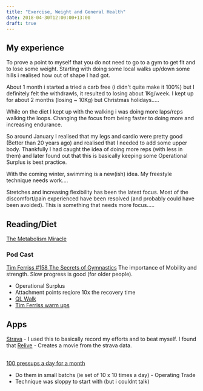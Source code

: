 ```yaml
---
title: "Exercise, Weight and General Health"
date: 2018-04-30T12:00:00+13:00
draft: true
---
```

## My experience
To prove a point to myself that you do not need to go to a gym to get fit and to lose some weight.  Starting with doing some local walks up/down some hills i realised how out of shape I had got.

About 1 month i started a tried a carb free (i didn't quite make it 100%) but I definitely felt the withdrawls, it resulted to losing about 1Kg/week.  I kept up for about 2 months (losing ~ 10Kg) but Christmas holidays.....

While on the diet I kept up with the walking i was doing more laps/reps walking the loops.  Changing the focus from being faster to doing more and increasing endurance.

So around January I realised that my legs and cardio were pretty good (Better than 20 years ago) and realised that I needed to add some upper body.  Thankfully I had caught the idea of doing more reps (with less in them) and later found out that this is basically keeping some Operational Surplus is best practice.

With the coming winter, swimming is a new(ish) idea.  My freestyle technique needs work....  

Stretches and increasing flexibility has been the latest focus.  Most of the discomfort/pain experienced have been resolved (and probably could have been avoided).  This is something that needs more focus.....

## Reading/Diet
[The Metabolism Miracle](https://books.google.co.nz/books/about/The_Metabolism_Miracle.html?id=dUDi6-39hFQC&printsec=frontcover&source=kp_read_button&redir_esc=y#v=onepage&q&f=false)

### Pod Cast
[Tim Ferriss #158 The Secrets of Gymnastics](https://open.spotify.com/episode/6jrdI0tgZFCRyCOWeSQEkl?si=tzk_5JEVQfaz5bWF4bliqA)
The importance of Mobility and strength.  Slow progress is good (for older people). 
+ Operational Surplus
+ Attachment points reqiore 10x the recovery time
+ [QL Walk](https://www.youtube.com/watch?v=udT43cuzT7k)
+ [Tim Ferriss warm ups](https://www.youtube.com/watch?v=r1_M--Qcrg0)

## Apps
[Strava](https://www.strava.com/) - I used this to basically record my efforts and to beat myself.  I found that
[Relive](https://www.relive.cc/) - Creates a movie from the strava data.


##
[100 pressups a day for a month](https://www.youtube.com/watch?v=TlQ8txalLYg)
+ Do them in small batchs (ie set of 10 x 10 times a day) - Operating Trade
+ Technique was sloppy to start with (but i couldnt talk)


